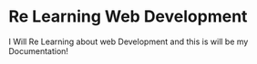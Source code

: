 # Re Learning Web Development
 I Will Re Learning about web Development and this is will be my Documentation!

